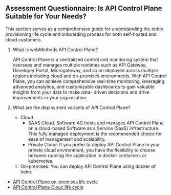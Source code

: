 ## Assessment Questionnaire: Is API Control Plane Suitable for Your Needs?

This section serves as a comprehensive guide for understanding the entire provisioning life cycle and onboarding process for both self-hosted and cloud customers.

1. What is webMethods API Control Plane?

   API Control Plane is a centralized control and monitoring system that oversees and manages multiple runtimes such as API Gateway, Developer Portal, Microgateway, and so on deployed across multiple regions including cloud     and on-premises environments. With API Control Plane, you can achieve comprehensive real-time monitoring, leveraging advanced analytics, and customizable dashboards to gain valuable insights from your data to make data-      driven decisions and drive improvements in your organization.

2. What are the deployment variants of API Control Plane?

   - Cloud
      - SAAS Cloud. Software AG hosts and manages API Control Plane on a cloud-based Software as a Service (SaaS) infrastructure. This fully managed deployment is the recommended choice for ease of management and scalability.
      - Private Cloud. If you prefer to deploy API Control Plane in your private cloud environment, you have the flexibility to choose between running the application in docker containers or kubernetes.
   - On-premises. You can deploy API Control Plane using docker of helm.






*	[API Control Plane on-premises life cycle](on_prem_lifecycle/README.md)
*	[API Control Plane Clouc life cycle](cloud_lifecycle/README.md)




